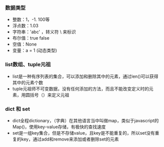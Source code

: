 ### 数据类型
- 整数：1，-1. 100等
- 浮点数：1.03
- 字符串：'abc' ，转义符 \ 来标识
- 布尔值：true false
- 空值：None
- 变量：a = 1 (动态类型)

### list数组、tuple元祖
- list是一种有序列表的集合，可以添加和删除其中的元素，通过len()可以获得其中的元素个数
- tuple元祖师不可变数据，没有任何添加的方法，而且不能改变定义时的元素，用圆括号（）来定义元祖


### dict 和 set
- dict全程dictionary，（字典）在其他语言当中叫做map，类似于javascript的Map()，使用key-value存储，有极快的查找速度
- set是一组key集合，但是不存储value，且key是不能重复的，所以set没有重复的key，通过add和remove来添加或者删除set的元素
